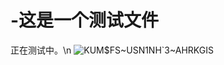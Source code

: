 # -这是一个测试文件
正在测试中。\n
![KUM$FS~USN1NH`3~AHRKGIS](https://user-images.githubusercontent.com/109092912/178311041-d7720f5b-16b1-48c0-9495-58af0f0cda73.jpg)
